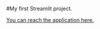 #My first Streamlit project.

[You can reach the application here.](https://share.streamlit.io/piyushsanjayzope/streamlit-1_front_end/Main.py)
